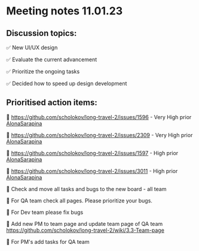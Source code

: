 # Meeting notes 11.01.23   

## Discussion topics:   

:white_check_mark: New UI/UX design  

:white_check_mark: Evaluate the current advancement

:white_check_mark: Prioritize the ongoing tasks 

:white_check_mark: Decided how to speed up design development 

## Prioritised action items:  

:black_square_button: https://github.com/scholokov/long-travel-2/issues/1596 - Very High prior [AlonaSarapina](https://github.com/AlonaSarapina) 

:black_square_button: https://github.com/scholokov/long-travel-2/issues/2309 - Very High prior [AlonaSarapina](https://github.com/AlonaSarapina)  

:black_square_button: https://github.com/scholokov/long-travel-2/issues/1597 - High prior [AlonaSarapina](https://github.com/AlonaSarapina)  

:black_square_button: https://github.com/scholokov/long-travel-2/issues/3011 - High prior [AlonaSarapina](https://github.com/AlonaSarapina)   

:black_square_button: Check and move all tasks and bugs to the new board - all team 

:black_square_button: For QA team check all pages. Please prioritize your bugs. 

:black_square_button: For Dev team please fix bugs 

:black_square_button: Add new PM to team page and update team page of QA team https://github.com/scholokov/long-travel-2/wiki/3.3-Team-page

:black_square_button: For PM's add tasks for QA team 
